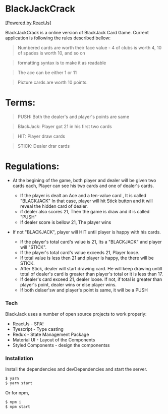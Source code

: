 # BlackJackCrack

[[Powered by ReactJs]](https://reactjs.org/)

BlackJackCrack is a online version of BlackJack Card Game. Current application is following the rules described bellow:

> Numbered cards are worth their face value - 4 of clubs is worth 4, 10 of spades is worth 10, and so on

> formatting syntax is to make it as readable

> The ace can be either 1 or 11

> Picture cards are worth 10 points.

# Terms:

> PUSH: Both the dealer's and player's points are same

> BlackJack: Player got 21 in his first two cards

> HIT: Player draw cards

> STICK: Dealer drar cards

# Regulations:

-   At the begining of the game, both player and dealer will be given two cards each, Player can see his two cards and one of dealer's cards.

    -   If the player is dealt an Ace and a ten-value card , It is called "BLACKJACK" In that case, player will hit Stick button and it will reveal the hidden card of dealer.
    -   if dealer also scores 21, Then the game is draw and it is called "PUSH"
    -   If dealer score is bellow 21, The player wins

-   If not "BLACKJACK", player will HIT until player is happy with his cards.
    -   If the player's total card's value is 21, Its a "BLACKJACK" and player will "STICK".
    -   If the player's total card's value exceeds 21, Player loose.
    -   If total value is less then 21 and player is happy, the there will be STICK.
    -   After Stick, dealer will start drawing card. He will keep drawing untill total of dealer's card is greater than player's total or it is less than 17.
    -   If dealer's card exceed 21, dealer loose. If not, if total is greater than player's point, dealer wins or else player wins.
    -   If both delaer'sw and player's point is same, it will be a PUSH

### Tech

BlackJack uses a number of open source projects to work properly:

-   ReactJs - SPA!
-   Tyescript - Type casting
-   Redux - State Management Package
-   Material UI - Layout of the Components
-   Styled Components - design the componentss

### Installation

Install the dependencies and devDependencies and start the server.

```sh
$ yarn
$ yarn start
```

Or for npm,

```sh
$ npm i
$ npm start
```
